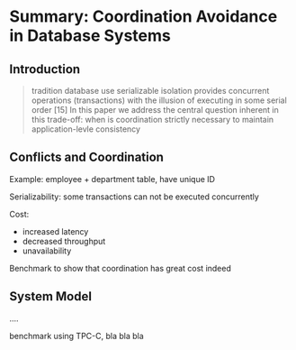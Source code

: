 # Summary: Coordination Avoidance in Database Systems

## Introduction

> tradition database use serializable isolation provides concurrent operations (transactions) with the illusion of executing in some serial order [15] 
> In this paper we address the central question inherent in this trade-off: when is coordination strictly necessary to maintain application-levle consistency

## Conflicts and Coordination

Example: employee + department table, have unique ID

Serializability: some transactions can not be executed concurrently

Cost: 

- increased latency
- decreased throughput
- unavailability

Benchmark to show that coordination has great cost indeed

## System Model

....

benchmark using TPC-C, bla bla bla
